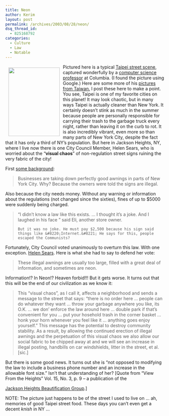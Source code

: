 ```yaml
---
title: Neon
author: Kerim
layout: post
permalink: /archives/2003/08/28/neon/
dsq_thread_id:
  - 825168792
categories:
  - Culture
  - Law
  - Notable
---
```

<a href="http://www.cs.columbia.edu/~sedwards/photos/taiwan200207/Pages/Image9.html" onclick="_gaq.push(['_trackEvent', 'outbound-article', 'http://www.cs.columbia.edu/~sedwards/photos/taiwan200207/Pages/Image9.html', '']);"  target="_blank"><img src="http://test.oxus.net/images/taipei.jpg" height="216" width="162" align="left" border="0" hspace="10" vspace="10" /></a>Pictured here is a typical <a href="http://www1.cs.columbia.edu/~sedwards/photos/taiwan200207/Pages/Image9.html" onclick="_gaq.push(['_trackEvent', 'outbound-article', 'http://www1.cs.columbia.edu/~sedwards/photos/taiwan200207/Pages/Image9.html', 'Taipei street scene']);" >Taipei street scene</a>, captured wonderfully by a <a href="http://www1.cs.columbia.edu/~sedwards/" onclick="_gaq.push(['_trackEvent', 'outbound-article', 'http://www1.cs.columbia.edu/~sedwards/', 'computer science professor']);" >computer science professor</a> at Columbia. (I found the picture using Google.) Here are some more of his <a href="http://www1.cs.columbia.edu/~sedwards/photos/taiwan200207/index.html" onclick="_gaq.push(['_trackEvent', 'outbound-article', 'http://www1.cs.columbia.edu/~sedwards/photos/taiwan200207/index.html', 'pictures from Taiwan.']);" >pictures from Taiwan.</a> I post these here to make a point. You see, Taipei is one of my favorite cities on this planet! It may look chaotic, but in many ways Taipei is actually cleaner than New York. It certainly doesn&#8217;t stink as much in the summer because people are personally responsible for carrying their trash to the garbage truck every night, rather than leaving it on the curb to rot. It is also incredibly vibrant, even more so than many parts of New York City, despite the fact that it has only a third of NY&#8217;s population. But here in Jackson Heights, NY, where I live now there is one City Council Member, Helen Sears, who is worried about the &#8220;**visual chaos**&#8221; of non-regulation street signs ruining the very fabric of the city!

First <a href="http://abcnews.go.com/sections/2020/GiveMeABreak/gmab_awnings030620.html" onclick="_gaq.push(['_trackEvent', 'outbound-article', 'http://abcnews.go.com/sections/2020/GiveMeABreak/gmab_awnings030620.html', 'some background']);" >some background</a>:


>   Businesses are taking down perfectly good awnings in parts of New York City. Why? Because the owners were told the signs are illegal.


Also because the city needs money. Without any warning or information about the regulations (not changed since the sixties), fines of up to $5000 were suddenly being charged.


>   &#8220;I didn&#8217;t know a law like this exists. &#8230; I thought it&#8217;s a joke. And I laughed in his face &#8221; said Eli, another store owner. 
>   
>   
>     But it was no joke. He must pay $2,500 because his sign said things like &#8220;Internet.&#8221; He says for this, people escaped the Communists?
>   


Fortunately, City Council voted unanimously to overturn this law. With one exception. <a href="http://www.council.nyc.ny.us/committees/details.cfm?con_id=53" onclick="_gaq.push(['_trackEvent', 'outbound-article', 'http://www.council.nyc.ny.us/committees/details.cfm?con_id=53', 'Helen Sears']);" >Helen Sears</a>. Here is what she had to say to defend her vote:


>   These illegal awnings are usually too large, filled with a great deal of information, and sometimes are neon.


Information!? In Neon!? Heaven forbid!!! But it gets worse. It turns out that this will be the end of our civilization as we know it:


>   This &#8220;visual chaos&#8221;, as I call it, affects a neighborhood and sends a message to the street that says: &#8220;there is no order here &#8230; people can do whatever they want &#8230; throw your garbage anywhere you like, its O.K. &#8230; we don&#8217; enforce the law around here &#8230; double park if that&#8217;s convenient for you &#8230; put your hosehold trash in the corner basket &#8230; honk your horn whenever you feel like it &#8230; anything goes enjoy yourself.&#8221; This message has the potential to destroy community stability. As a result, by allowing the continued erection of illegal awnings and the perpetuation of this visual chaos we also allow our social fabric to be chipped away at and we will see an increase in illegal posting, handbills on car windshields, litter in the street, et al. [sic.]


But there is some good news. It turns out she is &#8220;not opposed to modifying the law to include a business phone number and an increase in the allowable font size.&#8221; Isn&#8217;t that understanding of her? [Quote from &#8220;View From the Heights&#8221; Vol. 15, No. 3, p. 9 &#8211; a publication of the 

<a href="http://www.preserve.org/jhbg/jhbg.htm" onclick="_gaq.push(['_trackEvent', 'outbound-article', 'http://www.preserve.org/jhbg/jhbg.htm', 'Jackson Heights Beautification Group']);" >Jackson Heights Beautification Group</a>.] 

NOTE: The picture just happens to be of the street I used to live on &#8230; ah, memories of good Taipei street food. These days you can&#8217;t even get a decent *knish* in NY &#8230;

